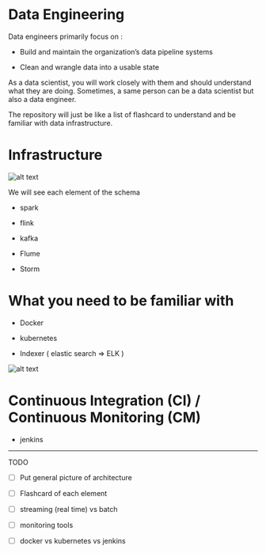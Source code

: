 # Data Engineering

Data engineers primarily focus on :

- Build and maintain the organization’s data pipeline systems

- Clean and wrangle data into a usable state

As a data scientist, you will work closely with them and should understand what they are doing.
Sometimes, a same person can be a data scientist but also a data engineer.

The repository will just be like a list of flashcard to understand and be familiar with data infrastructure.

# Infrastructure

![alt text](https://github.com/laurazh/interesting_stuff/blob/master/Data%20Engineering/Image/archi_example.png)

We will see each element of the schema

- spark

- flink

- kafka

- Flume

- Storm

# What you need to be familiar with

- Docker

- kubernetes  

- Indexer ( elastic search => ELK )

![alt text](https://github.com/laurazh/interesting_stuff/blob/master/Data%20Engineering/Image/container_vs_vm.png)

# Continuous Integration (CI) / Continuous Monitoring (CM)

- jenkins

------------------------------------------------
TODO

- [ ] Put general picture of architecture
- [ ] Flashcard of each element
- [ ] streaming (real time) vs batch 
- [ ] monitoring tools
- [ ] docker vs kubernetes vs jenkins






